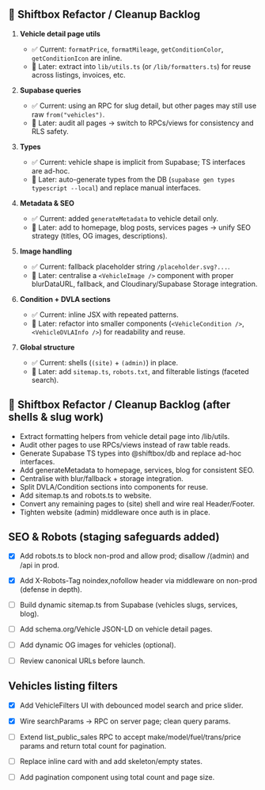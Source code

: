 
## 🔧 Shiftbox Refactor / Cleanup Backlog
1. **Vehicle detail page utils**  
   - ✅ Current: `formatPrice`, `formatMileage`, `getConditionColor`, `getConditionIcon` are inline.  
   - 📌 Later: extract into `lib/utils.ts` (or `/lib/formatters.ts`) for reuse across listings, invoices, etc.  

2. **Supabase queries**  
   - ✅ Current: using an RPC for slug detail, but other pages may still use raw `from("vehicles")`.  
   - 📌 Later: audit all pages → switch to RPCs/views for consistency and RLS safety.  

3. **Types**  
   - ✅ Current: vehicle shape is implicit from Supabase; TS interfaces are ad-hoc.  
   - 📌 Later: auto-generate types from the DB (`supabase gen types typescript --local`) and replace manual interfaces.  

4. **Metadata & SEO**  
   - ✅ Current: added `generateMetadata` to vehicle detail only.  
   - 📌 Later: add to homepage, blog posts, services pages → unify SEO strategy (titles, OG images, descriptions).  

5. **Image handling**  
   - ✅ Current: fallback placeholder string `/placeholder.svg?...`.  
   - 📌 Later: centralise a `<VehicleImage />` component with proper blurDataURL, fallback, and Cloudinary/Supabase Storage integration.  

6. **Condition + DVLA sections**  
   - ✅ Current: inline JSX with repeated patterns.  
   - 📌 Later: refactor into smaller components (`<VehicleCondition />`, `<VehicleDVLAInfo />`) for readability and reuse.  

7. **Global structure**  
   - ✅ Current: shells (`(site)` + `(admin)`) in place.  
   - 📌 Later: add `sitemap.ts`, `robots.txt`, and filterable listings (faceted search).  


## 🔧 Shiftbox Refactor / Cleanup Backlog (after shells & slug work)
- Extract formatting helpers from vehicle detail page into /lib/utils.
- Audit other pages to use RPCs/views instead of raw table reads.
- Generate Supabase TS types into @shiftbox/db and replace ad-hoc interfaces.
- Add generateMetadata to homepage, services, blog for consistent SEO.
- Centralise <VehicleImage/> with blur/fallback + storage integration.
- Split DVLA/Condition sections into components for reuse.
- Add sitemap.ts and robots.ts to website.
- Convert any remaining pages to (site) shell and wire real Header/Footer.
- Tighten website (admin) middleware once auth is in place.

## SEO & Robots (staging safeguards added)
- [x] Add robots.ts to block non-prod and allow prod; disallow /(admin) and /api in prod.
- [x] Add X-Robots-Tag noindex,nofollow header via middleware on non-prod (defense in depth).
- [ ] Build dynamic sitemap.ts from Supabase (vehicles slugs, services, blog).
- [ ] Add schema.org/Vehicle JSON-LD on vehicle detail pages.
- [ ] Add dynamic OG images for vehicles (optional).
- [ ] Review canonical URLs before launch.


## Vehicles listing filters
- [x] Add VehicleFilters UI with debounced model search and price slider.
- [x] Wire searchParams → RPC on server page; clean query params.
- [ ] Extend list_public_sales RPC to accept make/model/fuel/trans/price params and return total count for pagination.
- [ ] Replace inline card with <VehicleCard/> and add skeleton/empty states.
- [ ] Add pagination component using total count and page size.

